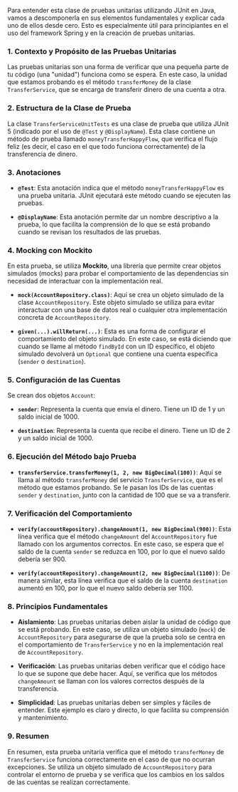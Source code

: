 Para entender esta clase de pruebas unitarias utilizando JUnit en Java, vamos a descomponerla en sus elementos fundamentales y explicar cada uno de ellos desde cero. Esto es especialmente útil para principiantes en el uso del framework Spring y en la creación de pruebas unitarias.

### 1. **Contexto y Propósito de las Pruebas Unitarias**

Las pruebas unitarias son una forma de verificar que una pequeña parte de tu código (una "unidad") funciona como se espera. En este caso, la unidad que estamos probando es el método `transferMoney` de la clase `TransferService`, que se encarga de transferir dinero de una cuenta a otra.

### 2. **Estructura de la Clase de Prueba**

La clase `TransferServiceUnitTests` es una clase de prueba que utiliza JUnit 5 (indicado por el uso de `@Test` y `@DisplayName`). Esta clase contiene un método de prueba llamado `moneyTransferHappyFlow`, que verifica el flujo feliz (es decir, el caso en el que todo funciona correctamente) de la transferencia de dinero.

### 3. **Anotaciones**

- **`@Test`**: Esta anotación indica que el método `moneyTransferHappyFlow` es una prueba unitaria. JUnit ejecutará este método cuando se ejecuten las pruebas.

- **`@DisplayName`**: Esta anotación permite dar un nombre descriptivo a la prueba, lo que facilita la comprensión de lo que se está probando cuando se revisan los resultados de las pruebas.

### 4. **Mocking con Mockito**

En esta prueba, se utiliza **Mockito**, una librería que permite crear objetos simulados (mocks) para probar el comportamiento de las dependencias sin necesidad de interactuar con la implementación real.

- **`mock(AccountRepository.class)`**: Aquí se crea un objeto simulado de la clase `AccountRepository`. Este objeto simulado se utiliza para evitar interactuar con una base de datos real o cualquier otra implementación concreta de `AccountRepository`.

- **`given(...).willReturn(...)`**: Esta es una forma de configurar el comportamiento del objeto simulado. En este caso, se está diciendo que cuando se llame al método `findById` con un ID específico, el objeto simulado devolverá un `Optional` que contiene una cuenta específica (`sender` o `destination`).

### 5. **Configuración de las Cuentas**

Se crean dos objetos `Account`:

- **`sender`**: Representa la cuenta que envía el dinero. Tiene un ID de 1 y un saldo inicial de 1000.

- **`destination`**: Representa la cuenta que recibe el dinero. Tiene un ID de 2 y un saldo inicial de 1000.

### 6. **Ejecución del Método bajo Prueba**

- **`transferService.transferMoney(1, 2, new BigDecimal(100))`**: Aquí se llama al método `transferMoney` del servicio `TransferService`, que es el método que estamos probando. Se le pasan los IDs de las cuentas `sender` y `destination`, junto con la cantidad de 100 que se va a transferir.

### 7. **Verificación del Comportamiento**

- **`verify(accountRepository).changeAmount(1, new BigDecimal(900))`**: Esta línea verifica que el método `changeAmount` del `AccountRepository` fue llamado con los argumentos correctos. En este caso, se espera que el saldo de la cuenta `sender` se reduzca en 100, por lo que el nuevo saldo debería ser 900.

- **`verify(accountRepository).changeAmount(2, new BigDecimal(1100))`**: De manera similar, esta línea verifica que el saldo de la cuenta `destination` aumentó en 100, por lo que el nuevo saldo debería ser 1100.

### 8. **Principios Fundamentales**

- **Aislamiento**: Las pruebas unitarias deben aislar la unidad de código que se está probando. En este caso, se utiliza un objeto simulado (`mock`) de `AccountRepository` para asegurarse de que la prueba solo se centra en el comportamiento de `TransferService` y no en la implementación real de `AccountRepository`.

- **Verificación**: Las pruebas unitarias deben verificar que el código hace lo que se supone que debe hacer. Aquí, se verifica que los métodos `changeAmount` se llaman con los valores correctos después de la transferencia.

- **Simplicidad**: Las pruebas unitarias deben ser simples y fáciles de entender. Este ejemplo es claro y directo, lo que facilita su comprensión y mantenimiento.

### 9. **Resumen**

En resumen, esta prueba unitaria verifica que el método `transferMoney` de `TransferService` funciona correctamente en el caso de que no ocurran excepciones. Se utiliza un objeto simulado de `AccountRepository` para controlar el entorno de prueba y se verifica que los cambios en los saldos de las cuentas se realizan correctamente.

